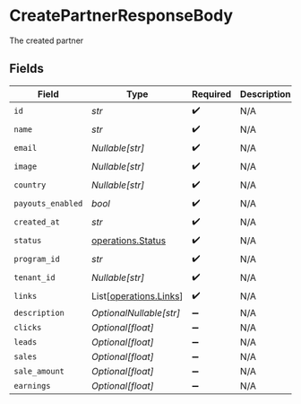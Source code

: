 # CreatePartnerResponseBody

The created partner


## Fields

| Field                                                      | Type                                                       | Required                                                   | Description                                                |
| ---------------------------------------------------------- | ---------------------------------------------------------- | ---------------------------------------------------------- | ---------------------------------------------------------- |
| `id`                                                       | *str*                                                      | :heavy_check_mark:                                         | N/A                                                        |
| `name`                                                     | *str*                                                      | :heavy_check_mark:                                         | N/A                                                        |
| `email`                                                    | *Nullable[str]*                                            | :heavy_check_mark:                                         | N/A                                                        |
| `image`                                                    | *Nullable[str]*                                            | :heavy_check_mark:                                         | N/A                                                        |
| `country`                                                  | *Nullable[str]*                                            | :heavy_check_mark:                                         | N/A                                                        |
| `payouts_enabled`                                          | *bool*                                                     | :heavy_check_mark:                                         | N/A                                                        |
| `created_at`                                               | *str*                                                      | :heavy_check_mark:                                         | N/A                                                        |
| `status`                                                   | [operations.Status](../../models/operations/status.md)     | :heavy_check_mark:                                         | N/A                                                        |
| `program_id`                                               | *str*                                                      | :heavy_check_mark:                                         | N/A                                                        |
| `tenant_id`                                                | *Nullable[str]*                                            | :heavy_check_mark:                                         | N/A                                                        |
| `links`                                                    | List[[operations.Links](../../models/operations/links.md)] | :heavy_check_mark:                                         | N/A                                                        |
| `description`                                              | *OptionalNullable[str]*                                    | :heavy_minus_sign:                                         | N/A                                                        |
| `clicks`                                                   | *Optional[float]*                                          | :heavy_minus_sign:                                         | N/A                                                        |
| `leads`                                                    | *Optional[float]*                                          | :heavy_minus_sign:                                         | N/A                                                        |
| `sales`                                                    | *Optional[float]*                                          | :heavy_minus_sign:                                         | N/A                                                        |
| `sale_amount`                                              | *Optional[float]*                                          | :heavy_minus_sign:                                         | N/A                                                        |
| `earnings`                                                 | *Optional[float]*                                          | :heavy_minus_sign:                                         | N/A                                                        |